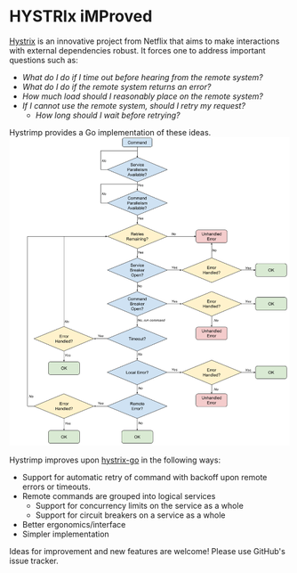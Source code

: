 HYSTRIx iMProved
===================
[Hystrix](https://github.com/Netflix/Hystrix) is an innovative project from Netflix that aims to make interactions with external dependencies robust. It forces one to address important questions such as:

* *What do I do if I time out before hearing from the remote system?*
* *What do I do if the remote system returns an error?*
* *How much load should I reasonably place on the remote system?*
* *If I cannot use the remote system, should I retry my request?*
   * *How long should I wait before retrying?* 

Hystrimp provides a Go implementation of these ideas.
![Hystrix Flow](flow.png)

Hystrimp improves upon [hystrix-go](https://github.com/afex/hystrix-go) in the following ways:

* Support for automatic retry of command with backoff upon remote errors or timeouts.
* Remote commands are grouped into logical services
   * Support for concurrency limits on the service as a whole
   * Support for circuit breakers on a service as a whole
* Better ergonomics/interface
* Simpler implementation

Ideas for improvement and new features are welcome! Please use GitHub's issue tracker.
